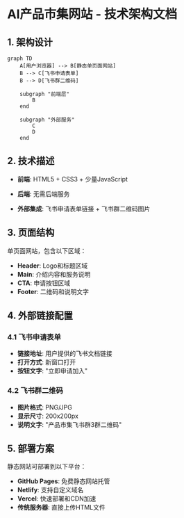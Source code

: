 # AI产品市集网站 - 技术架构文档

## 1. 架构设计

```mermaid
graph TD
    A[用户浏览器] --> B[静态单页面网站]
    B --> C[飞书申请表单]
    B --> D[飞书群二维码]
    
    subgraph "前端层"
        B
    end
    
    subgraph "外部服务"
        C
        D
    end
```

## 2. 技术描述

* **前端**: HTML5 + CSS3 + 少量JavaScript

* **后端**: 无需后端服务

* **外部集成**: 飞书申请表单链接 + 飞书群二维码图片

## 3. 页面结构

单页面网站，包含以下区域：
- **Header**: Logo和标题区域
- **Main**: 介绍内容和服务说明
- **CTA**: 申请按钮区域
- **Footer**: 二维码和说明文字

## 4. 外部链接配置

### 4.1 飞书申请表单
- **链接地址**: 用户提供的飞书文档链接
- **打开方式**: 新窗口打开
- **按钮文字**: "立即申请加入"

### 4.2 飞书群二维码
- **图片格式**: PNG/JPG
- **显示尺寸**: 200x200px
- **说明文字**: "产品市集飞书群3群二维码"

## 5. 部署方案

静态网站可部署到以下平台：
- **GitHub Pages**: 免费静态网站托管
- **Netlify**: 支持自定义域名
- **Vercel**: 快速部署和CDN加速
- **传统服务器**: 直接上传HTML文件

